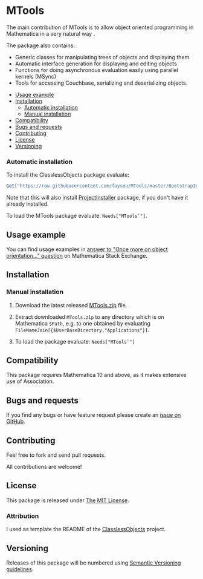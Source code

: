 # MTools

The main contribution of MTools is to allow object oriented programming in Mathematica in a very natural way .

The package also contains:
 - Generic classes for manipulating trees of objects and displaying them
 - Automatic interface generation for displaying and editing objects
 - Functions for doing asynchronous evaluation easily using parallel kernels (MSync)
 - Tools for accessing Couchbase, serializing and deserializing objects.


* [Usage example](#usage-example)
* [Installation](#installation)
	* [Automatic installation](#automatic-installation)
    * [Manual installation](#manual-installation)
* [Compatibility](#compatibility)
* [Bugs and requests](#bugs-and-requests)
* [Contributing](#contributing)
* [License](#license)
* [Versioning](#versioning)

### Automatic installation

To install the ClasslessObjects package evaluate:
```Mathematica
Get["https://raw.githubusercontent.com/faysou/MTools/master/BootstrapInstall.m"]
```

Note that this will also install
[ProjectInstaller](https://github.com/lshifr/ProjectInstaller)
package, if you don't have it already installed.

To load the MTools package evaluate: ``Needs["MTools`"]``.

## Usage example

You can find usage examples in
[answer to "Once more on object orientation..." question](http://mathematica.stackexchange.com/questions/16869)
on Mathematica Stack Exchange.



## Installation

### Manual installation

1. Download the latest released
   [MTools.zip](https://github.com/faysou/MTools/releases/download/0.1.0/MTools.zip)
   file.

2. Extract downloaded `MTools.zip` to any directory which is on
   Mathematica `$Path`, e.g. to one obtained by evaluating
   `FileNameJoin[{$UserBaseDirectory,"Applications"}]`.

3. To load the package evaluate: ``Needs["MTools`"]``


## Compatibility

This package requires Mathematica 10 and above, as it makes extensive use of Association.



## Bugs and requests

If you find any bugs or have feature request please create an
[issue on GitHub](https://github.com/faysou/MTools/issues).



## Contributing

Feel free to fork and send pull requests.

All contributions are welcome!



## License

This package is released under
[The MIT License](https://github.com/faysou/MTools/blob/master/LICENSE).


### Attribution

I used as template the README of the [ClasslessObjects](https://github.com/jkuczm/MathematicaClasslessObjects) project.


## Versioning

Releases of this package will be numbered using
[Semantic Versioning guidelines](http://semver.org/).